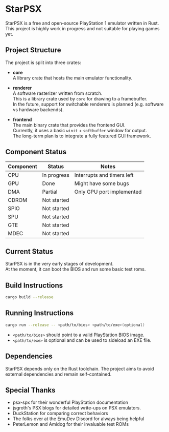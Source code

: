# StarPSX

StarPSX is a free and open-source PlayStation 1 emulator written in Rust.  
This project is highly work in progress and not suitable for playing games yet.

## Project Structure

The project is split into three crates:

- **core**  
  A library crate that hosts the main emulator functionality.

- **renderer**  
  A software rasterizer written from scratch.  
  This is a library crate used by `core` for drawing to a framebuffer.  
  In the future, support for switchable renderers is planned (e.g. software vs hardware backends).

- **frontend**  
  The main binary crate that provides the frontend GUI.  
  Currently, it uses a basic `winit` + `softbuffer` window for output.  
  The long-term plan is to integrate a fully featured GUI framework.

## Component Status

| Component | Status      | Notes                      |
| --------- | ----------- | -------------------------- |
| CPU       | In progress | Interrupts and timers left |
| GPU       | Done        | Might have some bugs       |
| DMA       | Partial     | Only GPU port implemented  |
| CDROM     | Not started |                            |
| SPIO      | Not started |                            |
| SPU       | Not started |                            |
| GTE       | Not started |                            |
| MDEC      | Not started |                            |

## Current Status

StarPSX is in the very early stages of development.  
At the moment, it can boot the BIOS and run some basic test roms.

## Build Instructions

```sh
cargo build --release

```

## Running Instructions

```sh
cargo run --release -- <path/to/bios> <path/to/exe>(optional)

```

- `<path/to/bios>` should point to a valid PlayStation BIOS image.
- `<path/to/exe>` is optional and can be used to sideload an EXE file.

## Dependencies

StarPSX depends only on the Rust toolchain.
The project aims to avoid external dependencies and remain self-contained.

## Special Thanks

- psx-spx for their wonderful PlayStation documentation
- jsgroth's PSX blogs for detailed write-ups on PSX emulators.
- DuckStation for comparing correct behaviors
- The folks over at the EmuDev Discord for always being helpful
- PeterLemon and Amidog for their invaluable test ROMs
